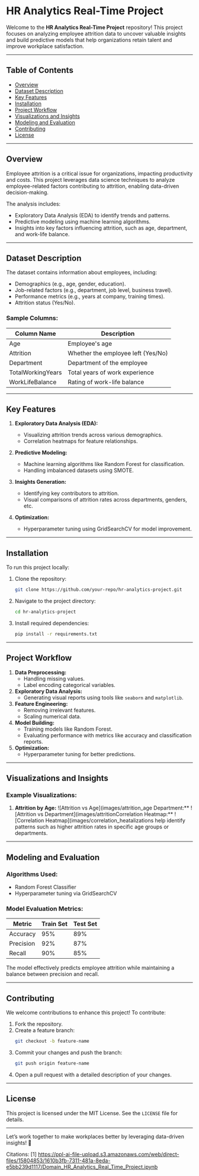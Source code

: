 # HR Analytics Real-Time Project

Welcome to the **HR Analytics Real-Time Project** repository! This project focuses on analyzing employee attrition data to uncover valuable insights and build predictive models that help organizations retain talent and improve workplace satisfaction.

---

## **Table of Contents**
- [Overview](#overview)
- [Dataset Description](#dataset-description)
- [Key Features](#key-features)
- [Installation](#installation)
- [Project Workflow](#project-workflow)
- [Visualizations and Insights](#visualizations-and-insights)
- [Modeling and Evaluation](#modeling-and-evaluation)
- [Contributing](#contributing)
- [License](#license)

---

## **Overview**
Employee attrition is a critical issue for organizations, impacting productivity and costs. This project leverages data science techniques to analyze employee-related factors contributing to attrition, enabling data-driven decision-making.

The analysis includes:
- Exploratory Data Analysis (EDA) to identify trends and patterns.
- Predictive modeling using machine learning algorithms.
- Insights into key factors influencing attrition, such as age, department, and work-life balance.

---

## **Dataset Description**
The dataset contains information about employees, including:
- Demographics (e.g., age, gender, education).
- Job-related factors (e.g., department, job level, business travel).
- Performance metrics (e.g., years at company, training times).
- Attrition status (Yes/No).

### Sample Columns:
| Column Name             | Description                          |
|-------------------------|--------------------------------------|
| Age                    | Employee's age                      |
| Attrition              | Whether the employee left (Yes/No)  |
| Department             | Department of the employee          |
| TotalWorkingYears      | Total years of work experience      |
| WorkLifeBalance        | Rating of work-life balance         |

---

## **Key Features**
1. **Exploratory Data Analysis (EDA):**
   - Visualizing attrition trends across various demographics.
   - Correlation heatmaps for feature relationships.

2. **Predictive Modeling:**
   - Machine learning algorithms like Random Forest for classification.
   - Handling imbalanced datasets using SMOTE.

3. **Insights Generation:**
   - Identifying key contributors to attrition.
   - Visual comparisons of attrition rates across departments, genders, etc.

4. **Optimization:**
   - Hyperparameter tuning using GridSearchCV for model improvement.

---

## **Installation**
To run this project locally:
1. Clone the repository:
   ```bash
   git clone https://github.com/your-repo/hr-analytics-project.git
   ```
2. Navigate to the project directory:
   ```bash
   cd hr-analytics-project
   ```
3. Install required dependencies:
   ```bash
   pip install -r requirements.txt
   ```

---

## **Project Workflow**
1. **Data Preprocessing:**
   - Handling missing values.
   - Label encoding categorical variables.
2. **Exploratory Data Analysis:**
   - Generating visual reports using tools like `seaborn` and `matplotlib`.
3. **Feature Engineering:**
   - Removing irrelevant features.
   - Scaling numerical data.
4. **Model Building:**
   - Training models like Random Forest.
   - Evaluating performance with metrics like accuracy and classification reports.
5. **Optimization:**
   - Hyperparameter tuning for better predictions.

---

## **Visualizations and Insights**
### Example Visualizations:
1. **Attrition by Age:**
   ![Attrition vs Age](images/attrition_age Department:**
   ![Attrition vs Department](images/attritionCorrelation Heatmap:**
   ![Correlation Heatmap](images/correlation_heatalizations help identify patterns such as higher attrition rates in specific age groups or departments.

---

## **Modeling and Evaluation**
### Algorithms Used:
- Random Forest Classifier
- Hyperparameter tuning via GridSearchCV

### Model Evaluation Metrics:
| Metric            | Train Set | Test Set |
|-------------------|-----------|----------|
| Accuracy          | 95%       | 89%      |
| Precision         | 92%       | 87%      |
| Recall            | 90%       | 85%      |

The model effectively predicts employee attrition while maintaining a balance between precision and recall.

---

## **Contributing**
We welcome contributions to enhance this project! To contribute:
1. Fork the repository.
2. Create a feature branch:
   ```bash
   git checkout -b feature-name
   ```
3. Commit your changes and push the branch:
   ```bash
   git push origin feature-name
   ```
4. Open a pull request with a detailed description of your changes.

---

## **License**
This project is licensed under the MIT License. See the `LICENSE` file for details.

---

Let’s work together to make workplaces better by leveraging data-driven insights! 🚀

Citations:
[1] https://ppl-ai-file-upload.s3.amazonaws.com/web/direct-files/15804853/1610b3fb-7311-481a-8eda-e5bb239d1117/Domain_HR_Analytics_Real_Time_Project.ipynb

